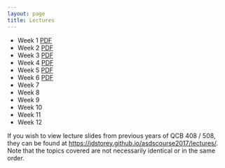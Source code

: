 ```yaml
---
layout: page
title: Lectures
---
```


- Week 1 [PDF](./lecture_notes/week1.pdf)
- Week 2 [PDF](./lecture_notes/week2.pdf)
- Week 3 [PDF](./lecture_notes/week3.pdf)
- Week 4 [PDF](./lecture_notes/week4.pdf)
- Week 5 [PDF](./lecture_notes/week5.pdf)
- Week 6 [PDF](./lecture_notes/week6.pdf)
- Week 7
- Week 8
- Week 9
- Week 10
- Week 11
- Week 12


If you wish to view lecture slides from previous years of QCB 408 / 508, they can be found at <a href='https://jdstorey.github.io/asdscourse2017/lectures/' target='_blank'>https://jdstorey.github.io/asdscourse2017/lectures/</a>. Note that the topics covered are not necessarily identical or in the same order.
